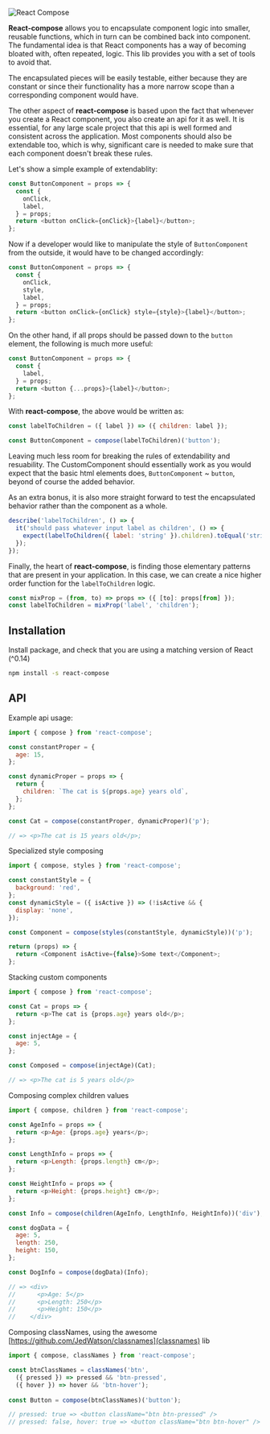 ![React Compose](https://s3.amazonaws.com/f.cl.ly/items/1y000n0q2a2n0L2Y243S/react-compose-logo@2x.png)

**React-compose** allows you to encapsulate component logic into smaller,
reusable functions, which in turn can be combined back into component. The
fundamental idea is that React components has a way of becoming bloated with,
often repeated, logic. This lib provides you with a set of tools to avoid that.

The encapsulated pieces will be easily testable, either because they are
constant or since their functionality has a more narrow scope than a
corresponding component would have. 

The other aspect of **react-compose** is based upon the fact that whenever you
create a React component, you also create an api for it as well. It is
essential, for any large scale project that this api is well formed and consistent
across the application. Most components should also be extendable too, which is
why, significant care is needed to make sure that each component doesn't break
these rules.

Let's show a simple example of extendablity:

```javascript
const ButtonComponent = props => {
  const {
    onClick,
    label,
  } = props;
  return <button onClick={onClick}>{label}</button>;
};
```

Now if a developer would like to manipulate the style of `ButtonComponent` from
the outside, it would have to be changed accordingly:

```javascript
const ButtonComponent = props => {
  const {
    onClick,
    style,
    label,
  } = props;
  return <button onClick={onClick} style={style}>{label}</button>;
};
```

On the other hand, if all props should be passed down to the `button` element,
the following is much more useful:

```javascript
const ButtonComponent = props => {
  const {
    label,
  } = props;
  return <button {...props}>{label}</button>;
};
```
With **react-compose**, the above would be written as:

```javascript
const labelToChildren = ({ label }) => ({ children: label });

const ButtonComponent = compose(labelToChildren)('button');
```
Leaving much less room for breaking the rules of extendability and resuability.
The CustomComponent should essentially work as you would expect that the basic
html elements does, `ButtonComponent` ~ `button`, beyond of course the added
behavior. 

As an extra bonus, it is also more straight forward to test the encapsulated
behavior rather than the component as a whole.

```javascript
describe('labelToChildren', () => {
  it('should pass whatever input label as children', () => {
    expect(labelToChildren({ label: 'string' }).children).toEqual('string');
  });
});
```

Finally, the heart of **react-compose**, is finding those elementary patterns
that are present in your application. In this case, we can create a nice higher
order function for the `labelToChildren` logic.

```javascript
const mixProp = (from, to) => props => ({ [to]: props[from] });
const labelToChildren = mixProp('label', 'children');
```

## Installation

Install package, and check that you are using a matching version of React (^0.14)

```bash
npm install -s react-compose
```

## API

Example api usage:

```javascript
import { compose } from 'react-compose';

const constantProper = {
  age: 15,
};

const dynamicProper = props => {
  return {
    children: `The cat is ${props.age} years old`,
  };
};

const Cat = compose(constantProper, dynamicProper)('p');

// => <p>The cat is 15 years old</p>;
```

Specialized style composing

```javascript
import { compose, styles } from 'react-compose';

const constantStyle = {
  background: 'red',
};
const dynamicStyle = ({ isActive }) => (!isActive && {
  display: 'none',
});

const Component = compose(styles(constantStyle, dynamicStyle))('p');

return (props) => {
  return <Component isActive={false}>Some text</Component>;
};
```

Stacking custom components

```javascript
import { compose } from 'react-compose';

const Cat = props => {
  return <p>The cat is {props.age} years old</p>;
};

const injectAge = {
  age: 5,
};

const Composed = compose(injectAge)(Cat);

// => <p>The cat is 5 years old</p>
```

Composing complex children values

```javascript
import { compose, children } from 'react-compose';

const AgeInfo = props => {
  return <p>Age: {props.age} years</p>;
};

const LengthInfo = props => {
  return <p>Length: {props.length} cm</p>;
};

const HeightInfo = props => {
  return <p>Height: {props.height} cm</p>;
};

const Info = compose(children(AgeInfo, LengthInfo, HeightInfo))('div');

const dogData = {
  age: 5,
  length: 250,
  height: 150,
};

const DogInfo = compose(dogData)(Info);

// => <div>
//      <p>Age: 5</p>
//      <p>Length: 250</p>
//      <p>Height: 150</p>
//    </div>
```

Composing classNames, using the awesome [https://github.com/JedWatson/classnames](classnames) lib

```javascript
import { compose, classNames } from 'react-compose';

const btnClassNames = classNames('btn',
  ({ pressed }) => pressed && 'btn-pressed',
  ({ hover }) => hover && 'btn-hover');
 
const Button = compose(btnClassNames)('button');

// pressed: true => <button className="btn btn-pressed" />
// pressed: false, hover: true => <button className="btn btn-hover" />
```

